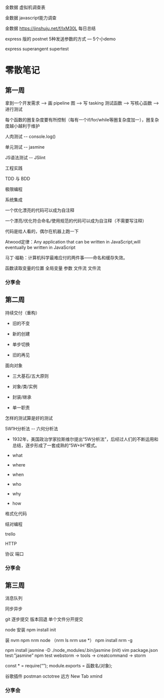 
金数据 虚拟机调查表

金数据 javascript能力调查

金数据 https://jinshuju.net/f/lxM30L 每日总结


express 版的 postnet
    5种发送参数的方式   —   5个小demo
        
express superangent supertest    
    


# 零散笔记

## 第一周

拿到一个开发需求 --> 画 pipeline 图 --> 写 tasking 测试函数 --> 写核心函数 --> 进行测试

每个函数的圈复杂度要有所控制（每有一个if/for/while等圈复杂度加一），圈复杂度越小越利于维护

人肉测试 -- console.log()

单元测试 -- jasmine

JS语法测试 -- JSlint

工程实践

TDD 与 BDD

极限编程

系统集成

一个优化漂亮的代码可以成为自注释

一个漂亮/优化符合命名/使用规范的代码可以成为自注释（不需要写注释）

代码是给人看的，偶尔在机器上跑一下

Atwood定律：Any application that can be written in JavaScript,will eventually be written in JavaScript

马丁·福勒：计算机科学最难应付的两件事——命名和缓存失效。

函数读取变量的位置
    全局变量
    参数
    文件流
    文件流
    
### 分享会

## 第二周

持续交付（重构）

* 旧的不变

* 新的创建

* 单步切换

* 旧的再见

面向对象

* 三大基石/五大原则

* 对象/类/实例

* 封装/继承

* 单一职责

怎样的测试算是好的测试

5W1H分析法 -- 六何分析法

* 1932年，美国政治学家拉斯维尔提出“5W分析法”，后经过人们的不断运用和总结，逐步形成了一套成熟的“5W+IH”模式。

* what
* where
* when
* who
* why
* how
    
格式化代码
    
结对编程
    
trello

HTTP

  协议
  端口
  
### 分享会
  
## 第三周
  
消息队列

同步异步

git  逐步提交 版本回退 单个文件分开提交

node 安装 npm install init

装 nvm npm nrm node （nrm ls      nrm use *）
npm install nrm -g

npm install jasmine -D
./node_modules/.bin/jasmine (init)
vim package.json   test:”jasmine”
npm test
webstorm -> tools -> creatcommand -> storm

const * = require(“”);
module.exports = 函数名(对象);
    
谷歌插件
postman
octotree
远方 New Tab
xmind

### 分享会

